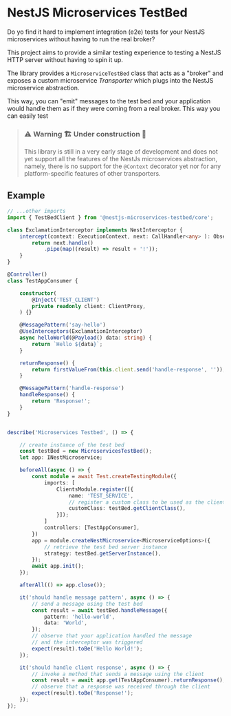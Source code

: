 # NestJS Microservices TestBed

Do yo find it hard to implement integration (e2e) tests for your NestJS microservices without having to run the real broker?

This project aims to provide a similar testing experience to testing a NestJS HTTP server without having to spin it up.

The library provides a `MicroserviceTestBed` class that acts as a "broker" and exposes a custom microservice _Transporter_ which plugs into the NestJS microservice abstraction.

This way, you can "emit" messages to the test bed and your application would handle them as if they were coming from a real broker. This way you can easily test

> ### ⚠️ Warning 🏗 Under construction 🚧
>
> This library is still in a very early stage of development and does not yet support all the features of the NestJs microservices abstraction, namely, there is no support for the `@Context` decorator yet nor for any platform-specific features of other transporters.

## Example

<!-- prettier-ignore -->
```ts
// ...other imports
import { TestBedClient } from '@nestjs-microservices-testbed/core';

class ExclamationInterceptor implements NestInterceptor {
    intercept(context: ExecutionContext, next: CallHandler<any> ): Observable<any> {
        return next.handle()
            .pipe(map((result) => result + '!'));
    }
}

@Controller()
class TestAppConsumer {

    constructor(
        @Inject('TEST_CLIENT')
        private readonly client: ClientProxy,
    ) {}

    @MessagePattern('say-hello')
    @UseInterceptors(ExclamationInterceptor)
    async helloWorld(@Payload() data: string) {
        return `Hello ${data}`;
    }

    returnResponse() {
        return firstValueFrom(this.client.send('handle-response', ''));
    }

    @MessagePattern('handle-response')
    handleResponse() {
        return 'Response!';
    }
}


describe('Microservices Testbed', () => {

    // create instance of the test bed
    const testBed = new MicroservicesTestBed();
    let app: INestMicroservice;

    beforeAll(async () => {
        const module = await Test.createTestingModule({
            imports: [
                ClientsModule.register([{
                    name: 'TEST_SERVICE',
                    // register a custom class to be used as the client
                    customClass: testBed.getClientClass(),
                }]);
            ]
            controllers: [TestAppConsumer],
        })
        app = module.createNestMicroservice<MicroserviceOptions>({
            // retrieve the test bed server instance
            strategy: testBed.getServerInstance(),
        });
        await app.init();
    });

    afterAll(() => app.close());

    it('should handle message pattern', async () => {
        // send a message using the test bed
        const result = await testBed.handleMessage({
            pattern: 'hello-world',
            data: 'World',
        });
        // observe that your application handled the message
        // and the interceptor was triggered
        expect(result).toBe('Hello World!');
    });

    it('should handle client response', async () => {
        // invoke a method that sends a message using the client
        const result = await app.get(TestAppConsumer).returnResponse();
        // observe that a response was received through the client
        expect(result).toBe('Response!');
    });
});
```

